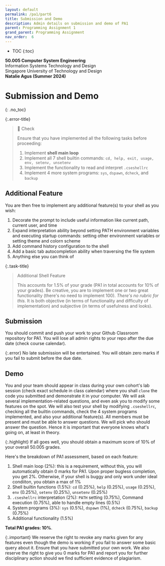 ```yaml
---
layout: default
permalink: /pa1/part6
title: Submission and Demo 
description: Admin details on submission and demo of PA1
parent: Programming Assignment 1
grand_parent: Programming Assignment
nav_order:  6
---
```



* TOC
{:toc}

**50.005 Computer System Engineering**
<br>
Information Systems Technology and Design
<br>
Singapore University of Technology and Design
<br>
**Natalie Agus (Summer 2024)**

# Submission and Demo 
{: .no_toc}

{:.error-title}
> 🔴 Check
> 
> Ensure that you have implemented all the following tasks before proceeding:
> 1. Implement **shell main loop** 
> 2. Implement all 7 shell builtin commands: `cd, help, exit, usage, env, setenv, unsetenv`
> 3. Implement the functionality to read and interpret `.cseshellrc`  
> 4. Implement 4 more system programs: `sys`, `dspawn`, `dcheck`, and `backup`  

## Additional Feature

You are then free to implement <span class="orange-bold">any additional feature(s)</span> to your shell as you wish:
1. Decorate the prompt to include useful information like current path, current user, and time
2. Expand interpretation ability beyond setting PATH environment variables and executing startup commands: setting other environment variables or setting theme and colorn scheme 
3. Add command history configuration to the shell 
4. Add a basic tab autocompletion ability when traversing the file system 
5. Anything else you can think of 

{:.task-title}
> Additional Shell Feature 
>
> This accounts for 1.5% of your grade (PA1 in total accounts for 10% of your grades). Be <span class="orange-bold">creative</span>, you are to implement one or two great functionality (there's no need to implement 100). *There's no rubric for this.* It is both objective (in terms of functionality and difficulty of implementation) and subjective (in terms of usefulness and looks).  

## Submission 

You should commit and push your work to your Github Classroom repository for PA1. You will lose all admin rights to your repo after the due date (check course calendar).

{:.error}
No <span class="orange-bold">late submission</span> will be entertained. You will obtain zero marks if you fail to submit before the due date. 


## Demo 

You and your team should appear in class during your own cohort's lab session (check exact schedule in class calendar) where you shall `clone` the code you submitted and demonstrate it in your computer. We will ask several implementation-related questions, and even ask you to <span class="orange-bold">modify</span> some features on the spot. We will also test your shell by modifying `.cseshellrc`, checking all the builtin commands, check the 4 system programs implemented, and also your additional feature(s). All members must be present and must be able to answer questions. <span class="orange-bold">We will pick who should answer the question</span>. Hence it is important that everyone knows what's going on, at least in theory.


{:.highlight}
If all goes well, you should obtain a maximum score of 10% of your overall 50.005 grades. 

Here's the breakdown of PA1 assessment, based on each feature: 
1. Shell main loop (2%): this is a <span class="orange-bold">requirement</span>, without this, you will automatically obtain 0 marks for PA1. Upon proper bugless completion, you get 2%. Otherwise, if your shell is buggy and only work under ideal condiiton, you obtain a max of 1%
2. Shell builtin functions (1.5%): `cd` (0.25%), `help` (0.25%), `usage` (0.25%), `env` (0.25%), `setenv` (0.25%), `unsetenv` (0.25%)
3. `.cseshellrc` interpretation (2%): `PATH` setting (0.75%), Command execution (0.75%), able to handle empty lines (0.5%)
4. System programs (3%): `sys` (0.5%), `dspawn` (1%), `dcheck` (0.75%), `backup` (0.75%)
5. Additional functionality (1.5%) 

**Total PA1 grades: 10%**.

{:.important}
We reserve the right to revoke any marks given for any features even though the demo is working if you <span class="orange-bold">fail</span> to answer some <span class="orange-bold">basic</span> query about it. Ensure that you have submitted your own work. We also reserve the right to give you 0 marks for PA1 and report you for further disciplinary action should we find sufficient evidence of <span class="orange-bold">plagiarism</span>.
